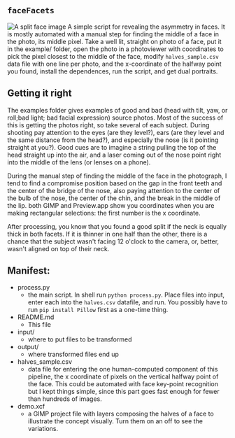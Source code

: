 ## `faceFacets`
![A split face image](output/resize_IMG_8725.png?raw=true "Split face image")
A simple script for revealing the asymmetry in faces. It is mostly automated with a manual step for finding the middle of a face in the photo, its middle pixel.  Take a well lit, straight on photo of a face, put it in the example/ folder, open the photo in a photoviewer with coordinates to pick the pixel closest to the middle of the face, modify `halves_sample.csv` data file with one line per photo, and the x-coordinate of the halfway point you found, install the dependences, run the script, and get dual portraits.

## Getting it right
The examples folder gives examples of good and bad (head with tilt, yaw, or roll;bad light; bad facial expression) source photos. Most of the success of this is getting the photos right, so take several of each subject. During shooting pay attention to the eyes (are they level?), ears (are they level and the same distance from the head?), and especially the nose (is it pointing straight at you?). Good cues are to imagine a string pulling the top of the head straight up into the air, and a laser coming out of the nose point right into the middle of the lens (or lenses on a phone).  

During the manual step of finding the middle of the face in the photograph, I tend to find a compromise position based on the gap in the front teeth and the center of the bridge of the nose, also paying attention to the center of the bulb of the nose, the center of the chin, and the break in the middle of the lip. both GIMP and Preview.app show you coordinates when you are making rectangular selections: the first number is the x coordinate.

After processing, you know that you found a good split if the neck is equally thick in both facets. If it is thinner in one half than the other, there is a chance that the subject wasn't facing 12 o'clock to the camera, or, better, wasn't aligned on top of their neck.

## Manifest:
* process.py
  * the main script. In shell run `python process.py`.  Place files into input, enter each into the `halves.csv` datafile, and run. You possibly have to run `pip install Pillow` first as a one-time thing.
* README.md
  * This file  
* input/
  * where to put files to be transformed
* output/
  * where transformed files end up
* halves_sample.csv
  * data file for entering the one human-computed component of this pipeline, the x coordinate of pixels on the vertical halfway point of the face. This could be automated with face key-point recognition but I kept things simple, since this part goes fast enough for fewer than hundreds of images.
* demo.xcf
  * a GIMP project file with layers composing the halves of a face to illustrate the concept visually. Turn them on an off to see the variations.
